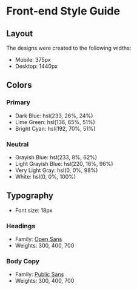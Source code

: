 # Front-end Style Guide

## Layout

The designs were created to the following widths:

- Mobile: 375px
- Desktop: 1440px

## Colors

### Primary

- Dark Blue: hsl(233, 26%, 24%)
- Lime Green: hsl(136, 65%, 51%)
- Bright Cyan: hsl(192, 70%, 51%)

### Neutral

- Grayish Blue: hsl(233, 8%, 62%)
- Light Grayish Blue: hsl(220, 16%, 96%)
- Very Light Gray: hsl(0, 0%, 98%)
- White: hsl(0, 0%, 100%)

## Typography

- Font size: 18px

### Headings

- Family: [Open Sans](https://fonts.google.com/specimen/Open+Sans)
- Weights: 300, 400, 700

### Body Copy

- Family: [Public Sans](https://fonts.google.com/specimen/Public+Sans)
- Weights: 300, 400, 700
